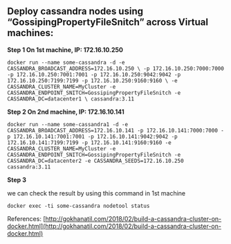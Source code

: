 ## Deploy cassandra nodes using “GossipingPropertyFileSnitch” across Virtual machines:


**Step 1 On 1st machine, IP: 172.16.10.250**

`docker run --name some-cassandra -d -e CASSANDRA_BROADCAST_ADDRESS=172.16.10.250 \
 -p 172.16.10.250:7000:7000 -p 172.16.10.250:7001:7001 -p 172.16.10.250:9042:9042 -p 172.16.10.250:7199:7199 -p 172.16.10.250:9160:9160 \
 -e CASSANDRA_CLUSTER_NAME=MyCluster -e CASSANDRA_ENDPOINT_SNITCH=GossipingPropertyFileSnitch -e CASSANDRA_DC=datacenter1 \
 cassandra:3.11`

**Step 2 On 2nd machine, IP: 172.16.10.141**

`docker run --name some-cassandra1 -d -e CASSANDRA_BROADCAST_ADDRESS=172.16.10.141 -p 172.16.10.141:7000:7000 -p 172.16.10.141:7001:7001 -p 172.16.10.141:9042:9042 -p 172.16.10.141:7199:7199 -p 172.16.10.141:9160:9160 -e CASSANDRA_CLUSTER_NAME=MyCluster -e CASSANDRA_ENDPOINT_SNITCH=GossipingPropertyFileSnitch -e CASSANDRA_DC=datacenter2 -e CASSANDRA_SEEDS=172.16.10.250 cassandra:3.11`

**Step 3**

we can check the result by using this command in 1st machine 

`docker exec -ti some-cassandra nodetool status`

References:
[http://gokhanatil.com/2018/02/build-a-cassandra-cluster-on-docker.html](http://gokhanatil.com/2018/02/build-a-cassandra-cluster-on-docker.html)

